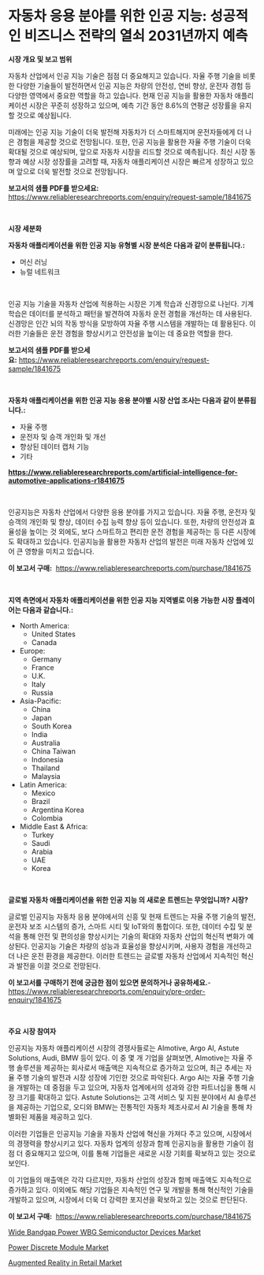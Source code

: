 <p><h1>자동차 응용 분야를 위한 인공 지능: 성공적인 비즈니스 전략의 열쇠 2031년까지 예측</h1></p><p><strong>시장 개요 및 보고 범위</strong></p>
<p><p>자동차 산업에서 인공 지능 기술은 점점 더 중요해지고 있습니다. 자율 주행 기술을 비롯한 다양한 기술들이 발전하면서 인공 지능은 차량의 안전성, 연비 향상, 운전자 경험 등 다양한 영역에서 중요한 역할을 하고 있습니다. 현재 인공 지능을 활용한 자동차 애플리케이션 시장은 꾸준히 성장하고 있으며, 예측 기간 동안 8.6%의 연평균 성장률을 유지할 것으로 예상됩니다. </p><p>미래에는 인공 지능 기술이 더욱 발전해 자동차가 더 스마트해지며 운전자들에게 더 나은 경험을 제공할 것으로 전망됩니다. 또한, 인공 지능을 활용한 자율 주행 기술이 더욱 확대될 것으로 예상되며, 앞으로 자동차 시장을 리드할 것으로 예측됩니다. 최신 시장 동향과 예상 시장 성장률을 고려할 때, 자동차 애플리케이션 시장은 빠르게 성장하고 있으며 앞으로 더욱 발전할 것으로 전망됩니다.</p></p>
<p><strong>보고서의 샘플 PDF를 받으세요:</strong> <a href="https://www.reliableresearchreports.com/enquiry/request-sample/1841675">https://www.reliableresearchreports.com/enquiry/request-sample/1841675</a></p>
<p>&nbsp;</p>
<p><strong>시장 세분화</strong></p>
<p><strong>자동차 애플리케이션을 위한 인공 지능 유형별 시장 분석은 다음과 같이 분류됩니다.:</strong></p>
<p><ul><li>머신 러닝</li><li>뉴럴 네트워크</li></ul></p>
<p>&nbsp;</p>
<p><p>인공 지능 기술을 자동차 산업에 적용하는 시장은 기계 학습과 신경망으로 나뉜다. 기계 학습은 데이터를 분석하고 패턴을 발견하여 자동차 운전 경험을 개선하는 데 사용된다. 신경망은 인간 뇌의 작동 방식을 모방하여 자율 주행 시스템을 개발하는 데 활용된다. 이러한 기술들은 운전 경험을 향상시키고 안전성을 높이는 데 중요한 역할을 한다.</p></p>
<p><strong>보고서의 샘플 PDF를 받으세요:</strong>&nbsp;<a href="https://www.reliableresearchreports.com/enquiry/request-sample/1841675">https://www.reliableresearchreports.com/enquiry/request-sample/1841675</a></p>
<p>&nbsp;</p>
<p><strong> 자동차 애플리케이션을 위한 인공 지능 응용 분야별 시장 산업 조사는 다음과 같이 분류됩니다.:</strong></p>
<p><ul><li>자율 주행</li><li>운전자 및 승객 개인화 및 개선</li><li>향상된 데이터 캡처 기능</li><li>기타</li></ul></p>
<p><strong><a href="https://www.reliableresearchreports.com/artificial-intelligence-for-automotive-applications-r1841675">https://www.reliableresearchreports.com/artificial-intelligence-for-automotive-applications-r1841675</a></strong></p>
<p>&nbsp;</p>
<p><p>인공지능은 자동차 산업에서 다양한 응용 분야를 가지고 있습니다. 자율 주행, 운전자 및 승객의 개인화 및 향상, 데이터 수집 능력 향상 등이 있습니다. 또한, 차량의 안전성과 효율성을 높이는 것 외에도, 보다 스마트하고 편리한 운전 경험을 제공하는 등 다른 시장에도 확대하고 있습니다. 인공지능을 활용한 자동차 산업의 발전은 미래 자동차 산업에 있어 큰 영향을 미치고 있습니다.</p></p>
<p><strong>이 보고서 구매:</strong>&nbsp; <a href="https://www.reliableresearchreports.com/purchase/1841675">https://www.reliableresearchreports.com/purchase/1841675</a></p>
<p>&nbsp;</p>
<p><strong>지역 측면에서 자동차 애플리케이션을 위한 인공 지능 지역별로 이용 가능한 시장 플레이어는 다음과 같습니다.:</strong></p>
<p><ul>
    <li>
        North America:
        <ul>
            <li>United States</li>
            <li>Canada</li>
        </ul>
    </li>
    <li>
        Europe:
        <ul>
            <li>Germany</li>
            <li>France</li>
            <li>U.K.</li>
            <li>Italy</li>
            <li>Russia</li>
        </ul>
    </li>
    <li>
        Asia-Pacific:
        <ul>
            <li>China</li>
            <li>Japan</li>
            <li>South Korea</li>
            <li>India</li>
            <li>Australia</li>
            <li>China Taiwan</li>
            <li>Indonesia</li>
            <li>Thailand</li>
            <li>Malaysia</li>
        </ul>
    </li>
    <li>
        Latin America:
        <ul>
            <li>Mexico</li>
            <li>Brazil</li>
            <li>Argentina Korea</li>
            <li>Colombia</li>
        </ul>
    </li>
    <li>
        Middle East & Africa:
        <ul>
            <li>Turkey</li>
            <li>Saudi</li>
            <li>Arabia</li>
            <li>UAE</li>
            <li>Korea</li>
        </ul>
    </li>
    </ul></p>
<p>&nbsp;</p>
<p><strong>글로벌 자동차 애플리케이션을 위한 인공 지능 의 새로운 트렌드는 무엇입니까? 시장?</strong></p>
<p><p>글로벌 인공지능 자동차 응용 분야에서의 신흥 및 현재 트렌드는 자율 주행 기술의 발전, 운전자 보조 시스템의 증가, 스마트 시티 및 IoT와의 통합이다. 또한, 데이터 수집 및 분석을 통해 안전 및 편의성을 향상시키는 기술의 확대와 자동차 산업의 혁신적 변화가 예상된다. 인공지능 기술은 차량의 성능과 효율성을 향상시키며, 사용자 경험을 개선하고 더 나은 운전 환경을 제공한다. 이러한 트렌드는 글로벌 자동차 산업에서 지속적인 혁신과 발전을 이끌 것으로 전망된다.</p></p>
<p><strong>이 보고서를 구매하기 전에 궁금한 점이 있으면 문의하거나 공유하세요.</strong>- <a href="https://www.reliableresearchreports.com/enquiry/pre-order-enquiry/1841675">https://www.reliableresearchreports.com/enquiry/pre-order-enquiry/1841675</a></p>
<p>&nbsp;</p>
<p><strong>주요 시장 참여자</strong></p>
<p><p>인공지능 자동차 애플리케이션 시장의 경쟁사들로는 AImotive, Argo AI, Astute Solutions, Audi, BMW 등이 있다. 이 중 몇 개 기업을 살펴보면, AImotive는 자율 주행 솔루션을 제공하는 회사로서 매출액은 지속적으로 증가하고 있으며, 최근 추세는 자율 주행 기술의 발전과 시장 성장에 기인한 것으로 파악된다. Argo AI는 자율 주행 기술을 개발하는 데 중점을 두고 있으며, 자동차 업계에서의 성과와 강한 파트너십을 통해 시장 크기를 확대하고 있다. Astute Solutions는 고객 서비스 및 지원 분야에서 AI 솔루션을 제공하는 기업으로, 오디와 BMW는 전통적인 자동차 제조사로서 AI 기술을 통해 차별화된 제품을 제공하고 있다.</p><p>이러한 기업들은 인공지능 기술을 자동차 산업에 혁신을 가져다 주고 있으며, 시장에서의 경쟁력을 향상시키고 있다. 자동차 업계의 성장과 함께 인공지능을 활용한 기술이 점점 더 중요해지고 있으며, 이를 통해 기업들은 새로운 시장 기회를 확보하고 있는 것으로 보인다.</p><p>이 기업들의 매출액은 각각 다르지만, 자동차 산업의 성장과 함께 매출액도 지속적으로 증가하고 있다. 이외에도 해당 기업들은 지속적인 연구 및 개발을 통해 혁신적인 기술을 개발하고 있으며, 시장에서 더욱 더 강력한 포지션을 확보하고 있는 것으로 판단된다.</p></p>
<p><strong>이 보고서 구매:</strong>&nbsp;&nbsp;<a href="https://www.reliableresearchreports.com/purchase/1841675">https://www.reliableresearchreports.com/purchase/1841675</a></p>
<p><p><a href="https://simplistic-meeting-7ee.notion.site/Wide-Bandgap-Power-WBG-Semiconductor-Devices-Market-Insight-Market-Trends-Growth-Forecasted-from--0e1141c2659c43e08b27fe0ce54dae28">Wide Bandgap Power WBG Semiconductor Devices Market</a></p><p><a href="https://eight-handstand-8fb.notion.site/Decoding-Power-Discrete-Module-Market-Metrics-Market-Share-Trends-and-Growth-Patterns-0e7c3b01a8a349a4bacecad6766986b0">Power Discrete Module Market</a></p><p><a href="https://github.com/PeterParrish5/Market-Research-Report-List-4/blob/main/augmented-reality-in-retail-market.md">Augmented Reality in Retail Market</a></p></p>